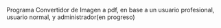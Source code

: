Programa Convertidor de Imagen a pdf, en base a un usuario profesional, usuario normal, y administrador(en progreso)

